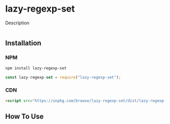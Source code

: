 # lazy-regexp-set
Description
```js

```
## Installation
### NPM
```bash
npm install lazy-regexp-set
```
```js
const lazy-regexp-set = require("lazy-regexp-set");
```
### CDN
```html
<script src="https://unpkg.com/browse/lazy-regexp-set/dist/lazy-regexp-set.umd.js"></script>
```
## How To Use
```js

```
